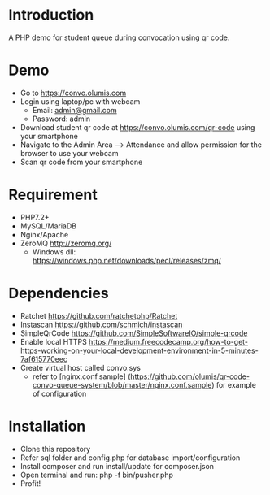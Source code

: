 # Introduction
A PHP demo for student queue during convocation using qr code.

# Demo
- Go to https://convo.olumis.com
- Login using laptop/pc with webcam
  - Email: admin@gmail.com
  - Password: admin
- Download student qr code at https://convo.olumis.com/qr-code using your smartphone
- Navigate to the Admin Area --> Attendance and allow permission for the browser to use your webcam 
- Scan qr code from your smartphone

# Requirement
- PHP7.2+
- MySQL/MariaDB
- Nginx/Apache
- ZeroMQ http://zeromq.org/
  - Windows dll: https://windows.php.net/downloads/pecl/releases/zmq/

# Dependencies
- Ratchet https://github.com/ratchetphp/Ratchet
- Instascan https://github.com/schmich/instascan
- SimpleQrCode https://github.com/SimpleSoftwareIO/simple-qrcode
- Enable local HTTPS https://medium.freecodecamp.org/how-to-get-https-working-on-your-local-development-environment-in-5-minutes-7af615770eec
- Create virtual host called convo.sys
  - refer to [nginx.conf.sample] (https://github.com/olumis/qr-code-convo-queue-system/blob/master/nginx.conf.sample) for example of configuration

# Installation
- Clone this repository
- Refer sql folder and config.php for database import/configuration
- Install composer and run install/update for composer.json
- Open terminal and run: php -f bin/pusher.php
- Profit!


